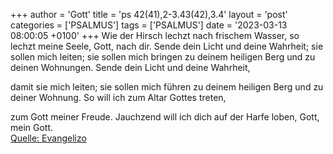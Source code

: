 +++
author = 'Gott'
title = 'ps 42(41),2-3.43(42),3.4'
layout = 'post'
categories = ['PSALMUS']
tags = ['PSALMUS']
date = '2023-03-13 08:00:05 +0100'
+++
Wie der Hirsch lechzt nach frischem Wasser,
so lechzt meine Seele, Gott, nach dir.
Sende dein Licht und deine Wahrheit; sie sollen mich leiten; sie sollen mich bringen zu deinem heiligen Berg und zu deinen Wohnungen.
Sende dein Licht und deine Wahrheit,

damit sie mich leiten;
sie sollen mich führen zu deinem heiligen Berg
und zu deiner Wohnung.<!--more-->
So will ich zum Altar Gottes treten,

zum Gott meiner Freude.
Jauchzend will ich dich auf der Harfe loben,
Gott, mein Gott.<br> [Quelle: Evangelizo](https://evangeliumtagfuertag.org/DE/gospel)